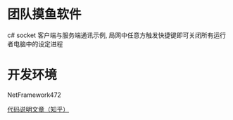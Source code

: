 # 团队摸鱼软件

c# socket 客户端与服务端通讯示例, 局网中任意方触发快捷键即可关闭所有运行者电脑中的设定进程  

# 开发环境
NetFramework472  

[代码说明文章（知乎）](https://zhuanlan.zhihu.com/p/437072895)
